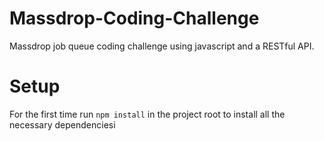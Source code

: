 # Massdrop-Coding-Challenge
Massdrop job queue coding challenge using javascript and a RESTful API.

# Setup
For the first time run `npm install` in the project root to install all the necessary dependenciesi


